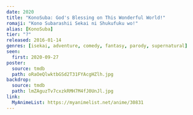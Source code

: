 ```yaml
---
date: 2020
title: "KonoSuba: God's Blessing on This Wonderful World!"
romaji: "Kono Subarashii Sekai ni Shukufuku wo!"
alias: [KonoSuba]
tier: "?"
released: 2016-01-14
genres: [isekai, adventure, comedy, fantasy, parody, supernatural]
seen:
  first: 2020-09-27
poster:
  source: tmdb
  path: oRaOeQlwktbGSd2T31FYAcgHZlh.jpg
backdrop:
  source: tmdb
  path: lmZAguzTv7cxzkRMH7M4fJ0UnJl.jpg
link:
  MyAnimeList: https://myanimelist.net/anime/30831
---
```


